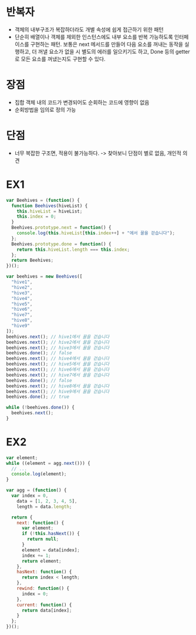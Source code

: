# 반복자

- 객체의 내부구조가 복잡하더라도 개별 속성에 쉽게 접근하기 위한 패턴
- 단순히 배열이나 객체를 제외한 인스턴스에도 내부 요소를 반복 가능하도록 인터페이스를 구현하는 패턴.
  보통은 next 메서드를 만들어 다음 요소를 꺼내는 동작을 실행하고, 더 꺼낼 요소가 없을 시 별도의 에러를 일으키기도 하고, Done 등의 getter 로 모든 요소를 꺼냈는지도 구현할 수 있다.

# 장점

- 집합 객체 내의 코드가 변경되어도 순회하는 코드에 영향이 없음
- 순회방법을 임의로 정의 가능

# 단점

- 너무 복잡한 구조면, 적용이 불가능하다. -> 찾아보니 단점이 별로 없음, 개인적 의견

# EX1

```js
var Beehives = (function() {
  function Beehives(hiveList) {
    this.hiveList = hiveList;
    this.index = 0;
  }
  Beehives.prototype.next = function() {
    console.log(this.hiveList[this.index++] + "에서 꿀을 걷습니다");
  };
  Beehives.prototype.done = function() {
    return this.hiveList.length === this.index;
  };
  return Beehives;
})();
```

```js
var beehives = new Beehives([
  "hive1",
  "hive2",
  "hive3",
  "hive4",
  "hive5",
  "hive6",
  "hive7",
  "hive8",
  "hive9"
]);
beehives.next(); // hive1에서 꿀을 걷습니다
beehives.next(); // hive2에서 꿀을 걷습니다
beehives.next(); // hive3에서 꿀을 걷습니다
beehives.done(); // false
beehives.next(); // hive4에서 꿀을 걷습니다
beehives.next(); // hive5에서 꿀을 걷습니다
beehives.next(); // hive6에서 꿀을 걷습니다
beehives.next(); // hive7에서 꿀을 걷습니다
beehives.done(); // false
beehives.next(); // hive8에서 꿀을 걷습니다
beehives.next(); // hive9에서 꿀을 걷습니다
beehives.done(); // true
```

```js
while (!beehives.done()) {
  beehives.next();
}
```

# EX2

```js
var element;
while ((element = agg.next())) {
  // ...
  console.log(element);
}
```

```js
var agg = (function() {
  var index = 0,
    data = [1, 2, 3, 4, 5],
    length = data.length;

  return {
    next: function() {
      var element;
      if (!this.hasNext()) {
        return null;
      }
      element = data[index];
      index += 1;
      return element;
    },
    hasNext: function() {
      return index < length;
    },
    rewind: function() {
      index = 0;
    },
    current: function() {
      return data[index];
    }
  };
})();
```
